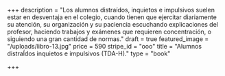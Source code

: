 +++
description = "Los alumnos distraídos, inquietos e impulsivos suelen estar en desventaja en el colegio, cuando tienen que ejercitar diariamente su atención, su organización y su paciencia escuchando explicaciones del profesor, haciendo trabajos y exámenes que requieren concentración, o siguiendo una gran cantidad de normas."
draft = true
featured_image = "/uploads/libro-13.jpg"
price = 590
stripe_id = "ooo"
title = "Alumnos distraÍdos inquietos e impulsivos (TDA-H)."
type = "book"

+++
